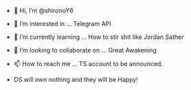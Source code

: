 - 👋 Hi, I’m @shironoY6
- 👀 I’m interested in ... Telegram API
- 🌱 I’m currently learning ... How to stir shit like Jordan Sather
- 💞️ I’m looking to collaborate on ... Great Awakening
- 📫 How to reach me ... TS account to be announced.

- DS will own nothing and they will be Happy!

<!---
shironoY6/shironoY6 is a ✨ special ✨ repository because its `README.md` (this file) appears on your GitHub profile.
You can click the Preview link to take a look at your changes.
--->
